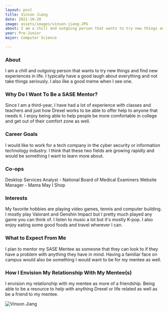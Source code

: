 ```yaml
---
layout: post
title: Vinson Jiang 
date: 2021-10-20
image: assets/images/vinson-jiang.JPG
about: I am a chill and outgoing person that wants to try new things and find new experiences in life. I typically have a good laugh about everything and not take things seriously. I also like a good meme when I see one.
year: Pre-Junior
major: Computer Science

---
```


### About

I am a chill and outgoing person that wants to try new things and find new experiences in life. I typically have a good laugh about everything and not take things seriously. I also like a good meme when I see one.

### Why Do I Want To Be a SASE Mentor?

Since I am a third-year, I have had a lot of experience with classes and teachers and just how Drexel works to be able to offer help to anyone that needs it. I enjoy being able to help people be more comfortable in college and get out of their comfort zone as well. 

### Career Goals

I would like to work for a tech company in the cyber security or information technology industry. I think that these two fields are growing rapidly and would be something I want to learn more about.

### Co-ops

Desktop Services Analyst - National Board of Medical Examiners
Website Manager - Mama May I Shop

### Interests

My favorite hobbies are playing video games, tennis and computer building. I mostly play Valorant and Genshin Impact but I pretty much played any game you can think of. I listen to music a lot but it's mostly K-pop. I also enjoy eating some good foods and travel wherever I can.

### What to Expect From Me

I plan to mentor my SASE Mentee as someone that they can look to if they have a problem with anything they have in mind. Having a familiar face on campus would also be something I would want to be for my mentee as well.

### How I Envision My Relationship With My Mentee(s) 

I envision my relationship with my mentee as more of a friendship. Being able to be a resource to help with anything Drexel or life related as well as be a friend to my mentee.

<div class="text-center my-5">
    <img src="{ ../vinson-jiang.JPG | absolute_url }" alt="Vinson Jiang" class="rounded post-img" />
</div>
